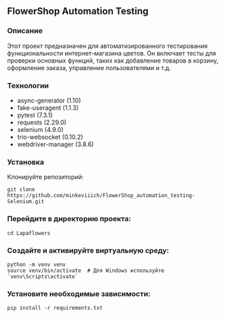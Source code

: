 ## FlowerShop Automation Testing
### Описание
Этот проект предназначен для автоматизированного тестирования функциональности интернет-магазина цветов. Он включает тесты для проверки основных функций, таких как добавление товаров в корзину, оформление заказа, управление пользователями и т.д.

### Технологии

- async-generator (1.10)
- fake-useragent (1.1.3)
- pytest (7.3.1)
- requests (2.29.0)
- selenium (4.9.0)
- trio-websocket (0.10.2)
- webdriver-manager (3.8.6)

### Установка
Клонируйте репозиторий:
```
git clone https://github.com/minkeviiich/FlowerShop_automation_testing-Selenium.git
```

### Перейдите в директорию проекта:
```
cd Lapaflowers
```

### Создайте и активируйте виртуальную среду:
```
python -m venv venv
source venv/bin/activate  # Для Windows используйте `venv\Scripts\activate`
```

### Установите необходимые зависимости:
```
pip install -r requirements.txt
```

